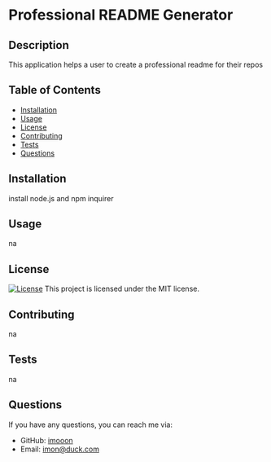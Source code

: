 
# Professional README Generator

## Description
This application helps a user to create a professional readme for their repos 

## Table of Contents
- [Installation](#installation)
- [Usage](#usage)
- [License](#license)
- [Contributing](#contributing)
- [Tests](#tests)
- [Questions](#questions)

## Installation
install node.js and npm inquirer

## Usage
na

## License
[![License](https://img.shields.io/badge/License-MIT-brightgreen.svg)](https://opensource.org/licenses/MIT)
This project is licensed under the MIT license.

## Contributing
na

## Tests
na

## Questions
If you have any questions, you can reach me via:
- GitHub: [imooon](https://github.com/imooon)
- Email: imon@duck.com
